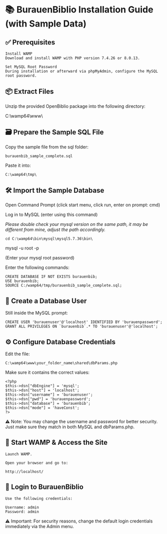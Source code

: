 # 📚 BurauenBiblio Installation Guide (with Sample Data)

## ✅ Prerequisites

    Install WAMP
    Download and install WAMP with PHP version 7.4.26 or 8.0.13.

    Set MySQL Root Password
    During installation or afterward via phpMyAdmin, configure the MySQL root password.

## 📦 Extract Files

Unzip the provided OpenBiblio package into the following directory:

C:\wamp64\www\

## 🗃️ Prepare the Sample SQL File

Copy the sample file from the sql folder:

    burauenbib_sample_complete.sql

Paste it into:

    C:\wamp64\tmp\

## 🛠️ Import the Sample Database

Open Command Prompt (click start menu, click run, enter on prompt: cmd)

Log in to MySQL (enter using this command)

*Please double check your mysql version on the same path, it may be different from mine, adjust the path accordingly.*

    cd C:\wamp64\bin\mysql\mysql5.7.36\bin\

mysql -u root -p

(Enter your mysql root password)

Enter the following commands:

    CREATE DATABASE IF NOT EXISTS burauenbib;
    USE burauenbib;
    SOURCE C:/wamp64/tmp/burauenbib_sample_complete.sql;

## 👤 Create a Database User

Still inside the MySQL prompt:

    CREATE USER 'burauenuser'@'localhost' IDENTIFIED BY 'burauenpassword';
    GRANT ALL PRIVILEGES ON `burauenbib`.* TO 'burauenuser'@'localhost';

## ⚙️ Configure Database Credentials

Edit the file:

    C:\wamp64\www\your_folder_name\shared\dbParams.php

Make sure it contains the correct values:

    <?php
    $this->dsn["dbEngine"] = 'mysql';
    $this->dsn["host"] = 'localhost';
    $this->dsn["username"] = 'burauenuser';
    $this->dsn["pwd"] = 'burauenpassword';
    $this->dsn["database"] = 'burauenbib';
    $this->dsn["mode"] = 'haveConst';
    ?>

⚠️ Note: You may change the username and password for better security. Just make sure they match in both MySQL and dbParams.php.

## 🚀 Start WAMP & Access the Site

    Launch WAMP.

    Open your browser and go to:

    http://localhost/

## 🔐 Login to BurauenBiblio

    Use the following credentials:

    Username: admin
    Password: admin

⚠️ Important: For security reasons, change the default login credentials immediately via the Admin menu.